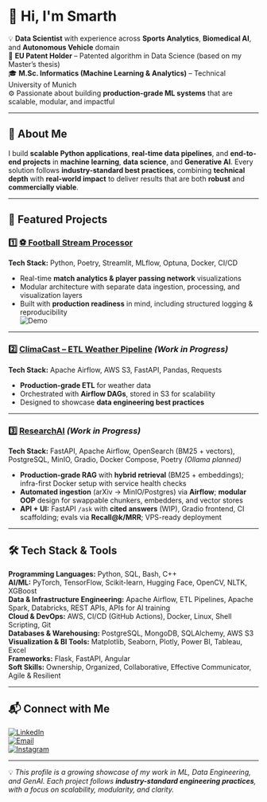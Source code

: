 # 👋 Hi, I'm Smarth  

💡 **Data Scientist** with experience across **Sports Analytics**, **Biomedical AI**, and **Autonomous Vehicle** domain  
📜 **EU Patent Holder** – Patented algorithm in Data Science (based on my Master’s thesis)  
🎓 **M.Sc. Informatics (Machine Learning & Analytics)** – Technical University of Munich  
⚙️ Passionate about building **production-grade ML systems** that are scalable, modular, and impactful  


---

## 🚀 About Me  

I build **scalable Python applications**, **real-time data pipelines**, and **end-to-end projects** in **machine learning**, **data science**, and **Generative AI**. Every solution follows **industry-standard best practices**, combining **technical depth** with **real-world impact** to deliver results that are both **robust** and **commercially viable**.



---

## 📌 Featured Projects  

### 1️⃣ [⚽ Football Stream Processor](https://github.com/SmarthBakshi/Stream-Processor)
**Tech Stack:** Python, Poetry, Streamlit, MLflow, Optuna, Docker, CI/CD  
- Real-time **match analytics & player passing network** visualizations  
- Modular architecture with separate data ingestion, processing, and visualization layers  
- Built with **production readiness** in mind, including structured logging & reproducibility  
![Demo](https://www.youtube.com/watch?v=oa1YaRwfkO4&ab_channel=SmarthBakshi)

---

### 2️⃣ [ClimaCast – ETL Weather Pipeline](https://github.com/SmarthBakshi/ETL-Weather) *(Work in Progress)*  
**Tech Stack:** Apache Airflow, AWS S3, FastAPI, Pandas, Requests  
- **Production-grade ETL** for weather data  
- Orchestrated with **Airflow DAGs**, stored in S3 for scalability  
- Designed to showcase **data engineering best practices**
  
---

### 3️⃣ [ResearchAI](https://github.com/SmarthBakshi/Research-AI) *(Work in Progress)*  
**Tech Stack:** FastAPI, Apache Airflow, OpenSearch (BM25 + vectors), PostgreSQL, MinIO, Gradio, Docker Compose, Poetry *(Ollama planned)*  
- **Production-grade RAG** with **hybrid retrieval** (BM25 + embeddings); infra-first Docker setup with service health checks  
- **Automated ingestion** (arXiv → MinIO/Postgres) via **Airflow**; **modular OOP** design for swappable chunkers, embedders, and vector stores  
- **API + UI:** FastAPI `/ask` with **cited answers** (WIP), Gradio frontend, CI scaffolding; evals via **Recall@k/MRR**; VPS-ready deployment


---

## 🛠️ Tech Stack & Tools  

**Programming Languages:** Python, SQL, Bash, C++  
**AI/ML:** PyTorch, TensorFlow, Scikit-learn, Hugging Face, OpenCV, NLTK, XGBoost  
**Data & Infrastructure Engineering:** Apache Airflow, ETL Pipelines, Apache Spark, Databricks, REST APIs, APIs for AI training  
**Cloud & DevOps:** AWS, CI/CD (GitHub Actions), Docker, Linux, Shell Scripting, Git  
**Databases & Warehousing:** PostgreSQL, MongoDB, SQLAlchemy, AWS S3  
**Visualization & BI Tools:** Matplotlib, Seaborn, Plotly, Power BI, Tableau, Excel  
**Frameworks:** Flask, FastAPI, Angular  
**Soft Skills:** Ownership, Organized, Collaborative, Effective Communicator, Agile & Resilient

---

## 📬 Connect with Me  

[![LinkedIn](https://img.shields.io/badge/LinkedIn-0077B5?style=for-the-badge&logo=linkedin&logoColor=white)](https://www.linkedin.com/in/smarthbakshi/)  
[![Email](https://img.shields.io/badge/Email-D14836?style=for-the-badge&logo=gmail&logoColor=white)](mailto:bakshismarth.20@gmail.com)  
[![Instagram](https://img.shields.io/badge/Instagram-E4405F?style=for-the-badge&logo=instagram&logoColor=white)](https://www.instagram.com/smarth.bakshi/)


---

💡 *This profile is a growing showcase of my work in ML, Data Engineering, and GenAI. Each project follows **industry-standard engineering practices**, with a focus on scalability, modularity, and clarity.*
